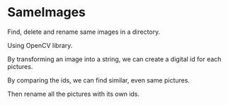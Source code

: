 SameImages
==========

Find, delete and rename same images in a directory.


Using OpenCV library.


By transforming an image into a string, we can create a digital id for each pictures.


By comparing the ids, we can find similar, even same pictures.


Then rename all the pictures with its own ids.
